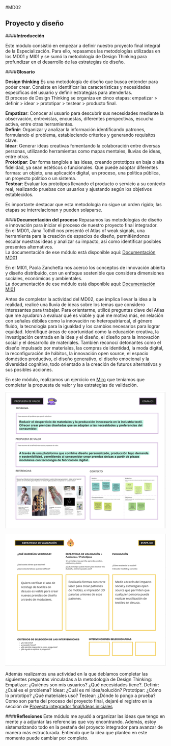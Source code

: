 #MD02


## **Proyecto y diseño**

####**Introducción**


Este módulo consistió en empezar a definir nuestro proyecto final integral de la Especialización. Para ello, repasamos las metodologías utilizadas en los MD01 y MI01 y se sumó la metodología de Design Thinking para profundizar en el desarrollo de las estrategias de diseño.


####**Glosario**


**Design thinking**
Es una metodología de diseño que busca entender para poder crear. Consiste en identificar las características y necesidades específicas del usuario y definir estrategias para atenderlas. <br>
El proceso de Design Thinking se organiza en cinco etapas: empatizar > definir > idear > prototipar > testear > producto final.


**Empatizar**: Conocer al usuario para descubrir sus necesidades mediante la observación, entrevistas, encuestas, diferentes perspectivas, escucha activa, entre otras herramientas. <br>
**Definir**: Organizar y analizar la información identificando patrones, formulando el problema, estableciendo criterios y generando requisitos clave. <br>
**Idear**: Generar ideas creativas fomentando la colaboración entre diversas personas, utilizando herramientas como mapas mentales, lluvias de ideas, entre otras. <br>
**Prototipar**: Dar forma tangible a las ideas, creando prototipos en baja o alta fidelidad, ya sean estéticos o funcionales. Que puede adoptar diferentes formas: un objeto, una aplicación digital, un proceso, una política pública, un proyecto político o un sistema.<br>
**Testear**: Evaluar los prototipos llevando el producto o servicio a su contexto real, realizando pruebas con usuarios y ajustando según los objetivos establecidos.


Es importante destacar que esta metodología no sigue un orden rígido; las etapas se interrelacionan y pueden solaparse.


####**Documentación del proceso**
Repasamos las metodologías de diseño e innovación para iniciar el proceso de nuestro proyecto final integrador. <br>
En el MD01, Jana Tothill nos presentó el Atlas of weak signals, una herramienta para la creación de espacios de diseño, permitiéndonos escalar nuestras ideas y analizar su impacto, así como identificar posibles presentes alternativos. <br>
La documentación de ese módulo está disponible aquí: [Documentación MD01](https://bitacoralu.github.io/lucia_rossi/diseno/md01/) 


En el MI01, Paola Zanchetta nos acercó los conceptos de innovación abierta y diseño distribuido, con un enfoque sostenible que considera dimensiones sociales, económicas y ambientales. <br>
La documentación de ese módulo está disponible aquí: [Documentación MI01](https://bitacoralu.github.io/lucia_rossi/innovacion/mi01/)


Antes de completar la actividad del MD02, que implica llevar la idea a la realidad, realicé una lluvia de ideas sobre los temas que considero interesantes para trabajar. Para orientarme, utilicé preguntas clave del Atlas que me ayudaron a evaluar qué es viable y qué me motiva más, en relación con señales débiles como la innovación no heteropatriarcal, el género fluido, la tecnología para la igualdad y los cambios necesarios para lograr equidad. Identifiqué áreas de oportunidad como la educación creativa, la investigación centrada en la idea y el diseño, el diseño para la innovación social y el desarrollo de materiales. También reconocí detonantes como el diseño impulsado por materiales, las compras de identidad, la moda digital, la reconfiguración de hábitos, la innovación open source, el espacio doméstico productivo, el diseño generativo, el diseño emocional y la diversidad cognitiva, todo orientado a la creación de futuros alternativos y sus posibles acciones.


En este módulo, realizamos un ejercicio en [Miro](https://miro.com/app/board/uXjVK9Q-_oY=/) que teníamos que completar la propuesta de valor y las estrategias de validación.

![Propuesta de valor](../images/MD02/ej.png)

![Estrategias de validación](../images/MD02/ej2.png)

Además realizamos una actividad en la que debíamos completar las siguientes preguntas vinculadas a la metodología de Design Thinking:
Empatizar: ¿Quiénes son mis usuarios? ¿Qué necesidades tiene?. Definir: ¿Cuál es el problema? Idear: ¿Cuál es mi idea/solución? Prototipar: ¿Cómo lo prototipo? ¿Qué materiales uso? Testear: ¿Dónde lo pongo a prueba? 
Como son parte del proceso del proyecto final, dejaré el registro en la sección de [Proyecto integrador final/Ideas iniciales](https://bitacoralu.github.io/lucia_rossi/proyecto/proyecto/)

####**Reflexiones**
Este módulo me ayudó a organizar las ideas que tengo en mente y a adjuntar las referencias que voy encontrando. Además, estoy sistematizando todo en la pestaña del proyecto integrador para avanzar de manera más estructurada. Entiendo que la idea que planteo en este momento puede cambiar por completo.